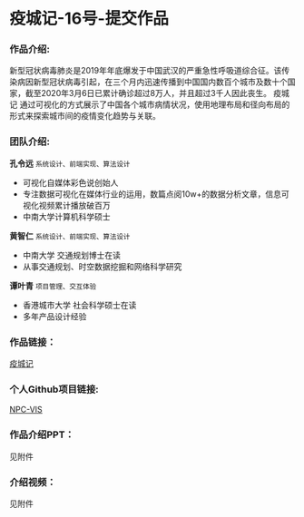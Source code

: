 # 疫城记-16号-提交作品

### 作品介绍:

新型冠状病毒肺炎是2019年年底爆发于中国武汉的严重急性呼吸道综合征。该传染病因新型冠状病毒引起，在三个月内迅速传播到中国国内数百个城市及数十个国家，截至2020年3月6日已累计确诊超过8万人，并且超过3千人因此丧生。 疫城记 通过可视化的方式展示了中国各个城市病情状况，使用地理布局和径向布局的形式来探索城市间的疫情变化趋势与关联。

### 团队介绍:

**孔令远**    `系统设计、前端实现、算法设计`

- 可视化自媒体彩色说创始人
- 专注数据可视化在媒体行业的运用，数篇点阅10w+的数据分析文章，信息可视化视频累计播放破百万
- 中南大学计算机科学硕士

**黄智仁**     `系统设计、前端实现、算法设计`

- 中南大学 交通规划博士在读
- 从事交通规划、时空数据挖掘和网络科学研究

**谭叶青**     `项目管理、交互体验`

- 香港城市大学 社会科学硕士在读
- 多年产品设计经验

### 作品链接：

[疫城记](http://vis27.com/NCP)

### 个人Github项目链接:

[NPC-VIS](https://github.com/dogingarden/NCP-VIS/)

### 作品介绍PPT：

见附件

### 介绍视频：

见附件

